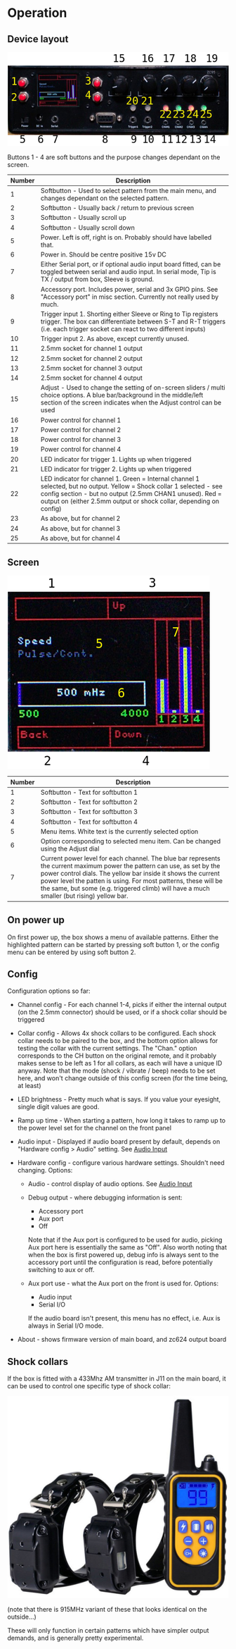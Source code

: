 # Operation


## Device layout
![device layout]

Buttons 1 - 4 are soft buttons and the purpose changes dependant on the screen. 

| Number | Description
| ------ | -----------
| 1      | Softbutton - Used to select pattern from the main menu, and changes dependant on the selected pattern.
| 2      | Softbutton - Usually back / return to previous screen
| 3      | Softbutton - Usually scroll up
| 4      | Softbutton - Usually scroll down
| 5      | Power. Left is off, right is on. Probably should have labelled that.
| 6      | Power in. Should be centre positive 15v DC
| 7      | Either Serial port, or if optional audio input board fitted, can be toggled between serial and audio input. In serial mode, Tip is TX / output from box, Sleeve is ground.
| 8      | Accessory port. Includes power, serial and 3x GPIO pins. See "Accessory port" in misc section. Currently not really used by much.
| 9      | Trigger input 1. Shorting either Sleeve or Ring to Tip registers trigger. The box can differentiate between S-T and R-T triggers (i.e. each trigger socket can react to two different inputs)
| 10     | Trigger input 2. As above, except currently unused.
| 11     | 2.5mm socket for channel 1 output
| 12     | 2.5mm socket for channel 2 output
| 13     | 2.5mm socket for channel 3 output
| 14     | 2.5mm socket for channel 4 output
| 15     | Adjust - Used to change the setting of on-screen sliders / multi choice options. A blue bar/background in the middle/left section of the screen indicates when the Adjust control can be used
| 16     | Power control for channel 1
| 17     | Power control for channel 2
| 18     | Power control for channel 3
| 19     | Power control for channel 4
| 20     | LED indicator for trigger 1. Lights up when triggered
| 21     | LED indicator for trigger 2. Lights up when triggered
| 22     | LED indicator for channel 1. Green = Internal channel 1 selected, but no output. Yellow = Shock collar 1 selected - see config section - but no output (2.5mm CHAN1 unused). Red = output on (either 2.5mm output or shock collar, depending on config)
| 23     | As above, but for channel 2 
| 24     | As above, but for channel 3
| 25     | As above, but for channel 4

## Screen
![screen layout]

| Number | Description
| ------ | -----------
| 1      | Softbutton - Text for softbutton 1
| 2      | Softbutton - Text for softbutton 2 
| 3      | Softbutton - Text for softbutton 3
| 4      | Softbutton - Text for softbutton 4
| 5      | Menu items. White text is the currently selected option
| 6      | Option corresponding to selected menu item. Can be changed using the Adjust dial
| 7      | Current power level for each channel. The blue bar represents the current maximum power the pattern can use, as set by the power control dials. The yellow bar inside it shows the current power level the patten is using. For most patterns, these will be the same, but some (e.g. triggered climb) will have a much smaller (but rising) yellow bar.

## On power up
On first power up, the box shows a menu of available patterns. Either the highlighted pattern can be started by pressing soft button 1, or the config menu can be entered by using soft button 2.

## Config
Configuration options so far:
* Channel config - For each channel 1-4, picks if either the internal output (on the 2.5mm connector) should be used, or if a shock collar should be triggered

* Collar config - Allows 4x shock collars to be configured. Each shock collar needs to be paired to the box, and the bottom option allows for testing the collar with the current settings. The "Chan." option corresponds to the CH button on the original remote, and it probably makes sense to be left as 1 for all collars, as each will have a unique ID anyway. Note that the mode (shock / vibrate / beep) needs to be set here, and won't change outside of this config screen (for the time being, at least)

* LED brightness - Pretty much what is says. If you value your eyesight, single digit values are good.

* Ramp up time - When starting a pattern, how long it takes to ramp up to the power level set for the channel on the front panel

* Audio input - Displayed if audio board present by default, depends on "Hardware config > Audio" setting. See [Audio Input](./AudioInput-Operation.md)

* Hardware config - configure various hardware settings. Shouldn't need changing. Options:
  - Audio - control display of audio options. See [Audio Input](./AudioInput-Operation.md) 
  - Debug output - where debugging information is sent:
    - Accessory port
    - Aux port
    - Off

    Note that if the Aux port is configured to be used for audio, picking Aux port here is essentially the same as "Off". Also worth noting that when the box is first powered up, debug info is always sent to the accessory port until the configuration is read, before potentially switching to aux or off.

  - Aux port use - what the Aux port on the front is used for. Options:
    - Audio input
    - Serial I/O

    If the audio board isn't present, this menu has no effect, i.e. Aux is always in Serial I/O mode.

* About - shows firmware version of main board, and zc624 output board


## Shock collars
If the box is fitted with a 433Mhz AM transmitter in J11 on the main board, it can be used to control one specific type of shock collar:

![Shock collar]

(note that there is 915MHz variant of these that looks identical on the outside...)

These will only function in certain patterns which have simpler output demands, and is generally pretty experimental.



[device layout]: images/layout.png "Device layout"
[screen layout]: images/screen.png "screen layout"
[shock collar]: images/shock_collar.jpg "Supported shock collar"
